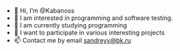 - 👋 Hi, I’m @Kabanoss
- 👀 I am interested in programming and software testing.
- 🌱 I am currently studying programming
- 💞️ I want to participate in various interesting projects  
- 📫 Contact me by email sandreyv@bk.ru

<!---
Kabanoss/Kabanoss is a ✨ special ✨ repository because its `README.md` (this file) appears on your GitHub profile.
You can click the Preview link to take a look at your changes.
--->
